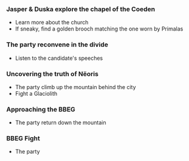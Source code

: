 ### Jasper & Duska explore the chapel of the Coeden
- Learn more about the church
- If sneaky, find a golden brooch matching the one worn by Primalas

### The party reconvene in the divide
- Listen to the candidate's speeches


### Uncovering the truth of Nëoris
- The party climb up the mountain behind the city
- Fight a Glaciolith
### Approaching the BBEG
- The party return down the mountain
### BBEG Fight
- The party 